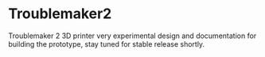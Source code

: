 # Troublemaker2
Troublemaker 2 3D printer very experimental design and documentation for building the prototype, stay tuned for stable release shortly.
